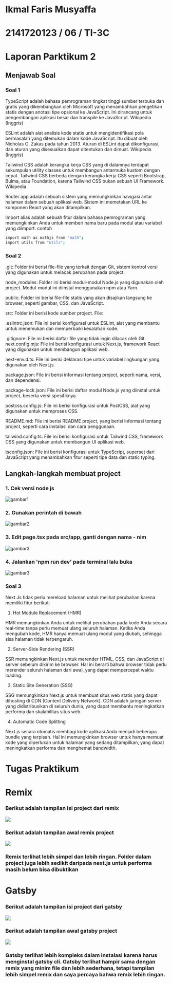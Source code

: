 # Ikmal Faris Musyaffa
# 2141720123 / 06 / TI-3C
# Laporan Parktikum 2

## Menjawab Soal

### Soal 1

TypeScript adalah bahasa pemrograman tingkat tinggi sumber terbuka dan gratis yang dikembangkan oleh Microsoft yang menambahkan pengetikan statis dengan anotasi tipe opsional ke JavaScript. Ini dirancang untuk pengembangan aplikasi besar dan transpile ke JavaScript. Wikipedia (Inggris)

ESLint adalah alat analisis kode statis untuk mengidentifikasi pola bermasalah yang ditemukan dalam kode JavaScript. Itu dibuat oleh Nicholas C. Zakas pada tahun 2013. Aturan di ESLint dapat dikonfigurasi, dan aturan yang disesuaikan dapat ditentukan dan dimuat. Wikipedia (Inggris)

Tailwind CSS adalah kerangka kerja CSS yang di dalamnya terdapat sekumpulan utility classes untuk membangun antarmuka kustom dengan cepat. Tailwind CSS berbeda dengan kerangka kerja CSS seperti Bootstrap, Bulma, atau Foundation, karena Tailwind CSS bukan sebuah UI Framework. Wikipedia

Router app adalah sebuah sistem yang memungkinkan navigasi antar halaman dalam sebuah aplikasi web. Sistem ini memetakan URL ke komponen React yang akan ditampilkan.

Import alias adalah sebuah fitur dalam bahasa pemrograman yang memungkinkan Anda untuk memberi nama baru pada modul atau variabel yang diimport. contoh
```bash
import math as mathjs from "math";
import utils from "utils";
```

### Soal 2

.git: Folder ini berisi file-file yang terkait dengan Git, sistem kontrol versi yang digunakan untuk melacak perubahan pada project.

node_modules: Folder ini berisi modul-modul Node.js yang digunakan oleh project. Modul-modul ini diinstal menggunakan npm atau Yarn.

public: Folder ini berisi file-file statis yang akan disajikan langsung ke browser, seperti gambar, CSS, dan JavaScript.

src: Folder ini berisi kode sumber project.
File:

.eslintrc.json: File ini berisi konfigurasi untuk ESLint, alat yang membantu untuk menemukan dan memperbaiki kesalahan kode.

.gitignore: File ini berisi daftar file yang tidak ingin dilacak oleh Git.
next.config.mjs: File ini berisi konfigurasi untuk Next.js, framework React yang digunakan untuk membangun aplikasi web.

next-env.d.ts: File ini berisi deklarasi tipe untuk variabel lingkungan yang digunakan oleh Next.js.

package.json: File ini berisi informasi tentang project, seperti nama, versi, dan dependensi.

package-lock.json: File ini berisi daftar modul Node.js yang diinstal untuk project, beserta versi spesifiknya.

postcss.config.js: File ini berisi konfigurasi untuk PostCSS, alat yang digunakan untuk memproses CSS.

README.md: File ini berisi README project, yang berisi informasi tentang project, seperti cara instalasi dan cara penggunaan.

tailwind.config.ts: File ini berisi konfigurasi untuk Tailwind CSS, framework CSS yang digunakan untuk membangun UI aplikasi web.

tsconfig.json: File ini berisi konfigurasi untuk TypeScript, superset dari JavaScript yang menambahkan fitur seperti tipe data dan static typing.

## Langkah-langkah membuat project

### 1. Cek versi node js
![gambar1](img/1.png)

### 2. Gunakan perintah di bawah
![gambar2](img/2.png)

### 3. Edit page.tsx pada src/app, ganti dengan nama - nim
![gambar3](img/3.png)

### 4. Jalankan 'npm run dev' pada terminal lalu buka
![gambar3](img/4.png)

### Soal 3

Next Js tidak perlu mereload halaman untuk melihat perubahan karena memiliki fitur berikut:

1. Hot Module Replacement (HMR)

HMR memungkinkan Anda untuk melihat perubahan pada kode Anda secara real-time tanpa perlu memuat ulang seluruh halaman. Ketika Anda mengubah kode, HMR hanya memuat ulang modul yang diubah, sehingga sisa halaman tidak terpengaruh.

2. Server-Side Rendering (SSR)

SSR memungkinkan Next.js untuk merender HTML, CSS, dan JavaScript di server sebelum dikirim ke browser. Hal ini berarti bahwa browser tidak perlu merender seluruh halaman dari awal, yang dapat mempercepat waktu loading.

3. Static Site Generation (SSG)

SSG memungkinkan Next.js untuk membuat situs web statis yang dapat dihosting di CDN (Content Delivery Network). CDN adalah jaringan server yang didistribusikan di seluruh dunia, yang dapat membantu meningkatkan performa dan skalabilitas situs web.

4. Automatic Code Splitting

Next.js secara otomatis membagi kode aplikasi Anda menjadi beberapa bundle yang terpisah. Hal ini memungkinkan browser untuk hanya memuat kode yang diperlukan untuk halaman yang sedang ditampilkan, yang dapat meningkatkan performa dan menghemat bandwidth.

# Tugas Praktikum

# Remix

### Berikut adalah tampilan isi project dari remix

![](img/remix1.png)

### Berikut adalah tampilan awal remix project

![](img/remix2.png)

### Remix terlihat lebih simpel dan lebih ringan. Folder dalam project juga lebih sedikit daripada next.js untuk performa masih belum bisa dibuktikan

# Gatsby

### Berikut adalah tampilan isi project dari gatsby

![](img/gatsby2.png)

### Berikut adalah tampilan awal gatsby project

![](img/gatsby1.png)

### Gatsby terlihat lebih kompleks dalam instalasi karena harus menginstal gatsby cli. Gatsby terlihat hampir sama dengan remix yang minim file dan lebih sederhana, tetapi tampilan lebih simpel remix dan saya percaya bahwa remix lebih ringan.